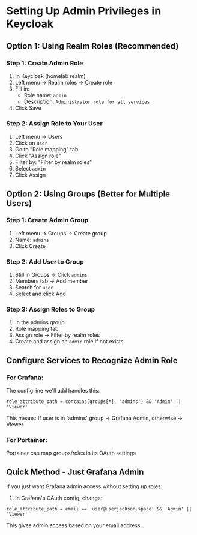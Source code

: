 # Setting Up Admin Privileges in Keycloak

## Option 1: Using Realm Roles (Recommended)

### Step 1: Create Admin Role
1. In Keycloak (homelab realm)
2. Left menu → Realm roles → Create role
3. Fill in:
   - Role name: `admin`
   - Description: `Administrator role for all services`
4. Click Save

### Step 2: Assign Role to Your User
1. Left menu → Users
2. Click on `user`
3. Go to "Role mapping" tab
4. Click "Assign role"
5. Filter by: "Filter by realm roles"
6. Select `admin`
7. Click Assign

## Option 2: Using Groups (Better for Multiple Users)

### Step 1: Create Admin Group
1. Left menu → Groups → Create group
2. Name: `admins`
3. Click Create

### Step 2: Add User to Group
1. Still in Groups → Click `admins`
2. Members tab → Add member
3. Search for `user`
4. Select and click Add

### Step 3: Assign Roles to Group
1. In the admins group
2. Role mapping tab
3. Assign role → Filter by realm roles
4. Create and assign an `admin` role if not exists

## Configure Services to Recognize Admin Role

### For Grafana:
The config line we'll add handles this:
```
role_attribute_path = contains(groups[*], 'admins') && 'Admin' || 'Viewer'
```
This means: If user is in 'admins' group → Grafana Admin, otherwise → Viewer

### For Portainer:
Portainer can map groups/roles in its OAuth settings

## Quick Method - Just Grafana Admin

If you just want Grafana admin access without setting up roles:

1. In Grafana's OAuth config, change:
```
role_attribute_path = email == 'user@userjackson.space' && 'Admin' || 'Viewer'
```

This gives admin access based on your email address.